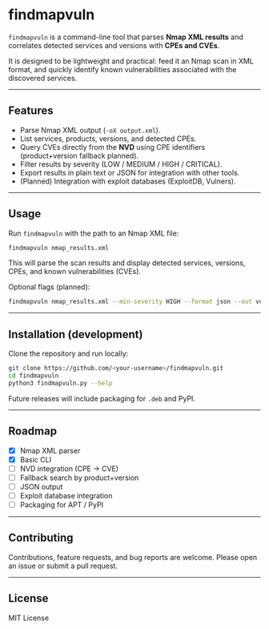 # findmapvuln

`findmapvuln` is a command-line tool that parses **Nmap XML results** and correlates detected services and versions with **CPEs and CVEs**.  

It is designed to be lightweight and practical: feed it an Nmap scan in XML format, and quickly identify known vulnerabilities associated with the discovered services.

---

## Features

- Parse Nmap XML output (`-oX output.xml`).
- List services, products, versions, and detected CPEs.
- Query CVEs directly from the **NVD** using CPE identifiers (product+version fallback planned).
- Filter results by severity (LOW / MEDIUM / HIGH / CRITICAL).
- Export results in plain text or JSON for integration with other tools.
- (Planned) Integration with exploit databases (ExploitDB, Vulners).

---

## Usage

Run `findmapvuln` with the path to an Nmap XML file:

```bash
findmapvuln nmap_results.xml
```

This will parse the scan results and display detected services, versions, CPEs, and known vulnerabilities (CVEs).

Optional flags (planned):

```bash
findmapvuln nmap_results.xml --min-severity HIGH --format json --out vulns.json
```

---

## Installation (development)

Clone the repository and run locally:

```bash
git clone https://github.com/<your-username>/findmapvuln.git
cd findmapvuln
python3 findmapvuln.py --help
```

Future releases will include packaging for `.deb` and PyPI.

---

## Roadmap

- [x] Nmap XML parser
- [x] Basic CLI
- [ ] NVD integration (CPE → CVE)
- [ ] Fallback search by product+version
- [ ] JSON output
- [ ] Exploit database integration
- [ ] Packaging for APT / PyPI

---

## Contributing

Contributions, feature requests, and bug reports are welcome. Please open an issue or submit a pull request.

---

## License

MIT License
